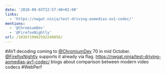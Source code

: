 ```yaml
---
date: '2018-09-03T22:57:40+02:00'
links:
  - 'https://nwgat.ninja/test-driving-aomedias-av1-codec/'
mentions:
  - '@ChromiumDev'
  - '@FirefoxNightly'
url: /1036719902592249856/
---
```

#AV1 decoding coming to [@ChromiumDev](https://twitter.com/@ChromiumDev) 70 in mid October. [@FirefoxNightly](https://twitter.com/@FirefoxNightly) supports it already via flag. https://nwgat.ninja/test-driving-aomedias-av1-codec/ blogs about comparison between modern video codecs #WebPerf
